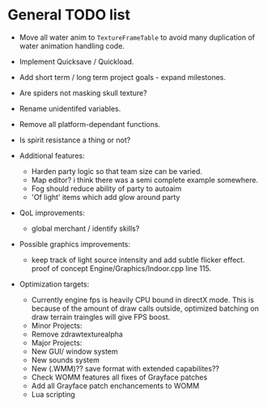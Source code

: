 # General TODO list

* Move all water anim to `TextureFrameTable` to avoid many duplication of water animation handling code.

* Implement Quicksave / Quickload.

* Add short term / long term project goals - expand milestones.

* Are spiders not masking skull texture?

* Rename unidentifed variables.
* Remove all platform-dependant functions.

* Is spirit resistance a thing or not?

* Additional features:
  - Harden party logic so that team size can be varied.
  - Map editor? i think there was a semi complete example somewhere.
  - Fog should reduce ability of party to autoaim
  - 'Of light' items which add glow around party

* QoL improvements:
  - global merchant / identify skills?

* Possible graphics improvements:
  - keep track of light source intensity and add subtle flicker effect. proof of concept Engine/Graphics/Indoor.cpp line 115.

* Optimization targets:
  - Currently engine fps is heavily CPU bound in directX mode. This is because of the amount of draw calls outside, optimized batching on draw terrain traingles will give FPS boost.

  * Minor Projects:
  - Remove zdrawtexturealpha 

  * Major Projects:
  - New GUI/ window system
  - New sounds system
  - New (.WMM)?? save format with extended capabilites??
  - Check WOMM features all fixes of Grayface patches
  - Add all Grayface patch enchancements to WOMM
  - Lua scripting